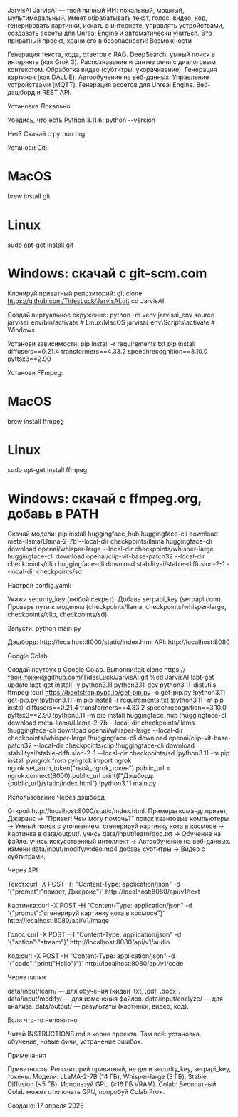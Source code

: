 JarvisAI
JarvisAI — твой личный ИИ: локальный, мощный, мультимодальный. Умеет обрабатывать текст, голос, видео, код, генерировать картинки, искать в интернете, управлять устройствами, создавать ассеты для Unreal Engine и автоматически учиться. Это приватный проект, храни его в безопасности!
Возможности

Генерация текста, кода, ответов с RAG.
DeepSearch: умный поиск в интернете (как Grok 3).
Распознавание и синтез речи с диалоговым контекстом.
Обработка видео (субтитры, укорачивание).
Генерация картинок (как DALL·E).
Автообучение на веб-данных.
Управление устройствами (MQTT).
Генерация ассетов для Unreal Engine.
Веб-дэшборд и REST API.

Установка
Локально

Убедись, что есть Python 3.11.6:
python --version

Нет? Скачай с python.org.

Установи Git:
# MacOS
brew install git
# Linux
sudo apt-get install git
# Windows: скачай с git-scm.com


Клонируй приватный репозиторий:
git clone https://github.com/TidesLuck/JarvisAI.git
cd JarvisAI


Создай виртуальное окружение:
python -m venv jarvisai_env
source jarvisai_env/bin/activate  # Linux/MacOS
jarvisai_env\Scripts\activate     # Windows


Установи зависимости:
pip install -r requirements.txt
pip install diffusers==0.21.4 transformers==4.33.2 speechrecognition==3.10.0 pyttsx3==2.90


Установи FFmpeg:
# MacOS
brew install ffmpeg
# Linux
sudo apt-get install ffmpeg
# Windows: скачай с ffmpeg.org, добавь в PATH


Скачай модели:
pip install huggingface_hub
huggingface-cli download meta-llama/Llama-2-7b --local-dir checkpoints/llama
huggingface-cli download openai/whisper-large --local-dir checkpoints/whisper-large
huggingface-cli download openai/clip-vit-base-patch32 --local-dir checkpoints/clip
huggingface-cli download stabilityai/stable-diffusion-2-1 --local-dir checkpoints/sd


Настрой config.yaml:

Укажи security_key (любой секрет).
Добавь serpapi_key (serpapi.com).
Проверь пути к моделям (checkpoints/llama, checkpoints/whisper-large, checkpoints/clip, checkpoints/sd).


Запусти:
python main.py


Дэшборд: http://localhost:8000/static/index.html
API: http://localhost:8080



Google Colab

Создай ноутбук в Google Colab.
Выполни:!git clone https://твой_токен@github.com/TidesLuck/JarvisAI.git
%cd JarvisAI
!apt-get update
!apt-get install -y python3.11 python3.11-dev python3.11-distutils ffmpeg
!curl https://bootstrap.pypa.io/get-pip.py -o get-pip.py
!python3.11 get-pip.py
!python3.11 -m pip install -r requirements.txt
!python3.11 -m pip install diffusers==0.21.4 transformers==4.33.2 speechrecognition==3.10.0 pyttsx3==2.90
!python3.11 -m pip install huggingface_hub
!huggingface-cli download meta-llama/Llama-2-7b --local-dir checkpoints/llama
!huggingface-cli download openai/whisper-large --local-dir checkpoints/whisper-large
!huggingface-cli download openai/clip-vit-base-patch32 --local-dir checkpoints/clip
!huggingface-cli download stabilityai/stable-diffusion-2-1 --local-dir checkpoints/sd
!python3.11 -m pip install pyngrok
from pyngrok import ngrok
ngrok.set_auth_token("твой_ngrok_токен")
public_url = ngrok.connect(8000).public_url
print(f"Дэшборд: {public_url}/static/index.html")
!python3.11 main.py



Использование
Через дэшборд

Открой http://localhost:8000/static/index.html.
Примеры команд:
привет, Джарвис → "Привет! Чем могу помочь?"
поиск квантовые компьютеры → Умный поиск с уточнением.
сгенерируй картинку кота в космосе → Картинка в data/output/.
учись data/input/learn/doc.txt → Обучение на файле.
учись искусственный интеллект → Автообучение на веб-данных.
измени data/input/modify/video.mp4 добавь субтитры → Видео с субтитрами.



Через API

Текст:curl -X POST -H "Content-Type: application/json" -d '{"prompt":"привет, Джарвис"}' http://localhost:8080/api/v1/text


Картинка:curl -X POST -H "Content-Type: application/json" -d '{"prompt":"сгенерируй картинку кота в космосе"}' http://localhost:8080/api/v1/image


Голос:curl -X POST -H "Content-Type: application/json" -d '{"action":"stream"}' http://localhost:8080/api/v1/audio


Код:curl -X POST -H "Content-Type: application/json" -d '{"code":"print(\"Hello\")"}' http://localhost:8080/api/v1/code



Через папки

data/input/learn/ — для обучения (кидай .txt, .pdf, .docx).
data/input/modify/ — для изменения файлов.
data/input/analyze/ — для анализа.
data/output/ — результаты (картинки, видео, код).

Если что-то непонятно

Читай INSTRUCTIONS.md в корне проекта. Там всё: установка, обучение, новые фичи, устранение ошибок.

Примечания

Приватность: Репозиторий приватный, не дели security_key, serpapi_key, токены.
Модели: LLaMA-2-7B (14 ГБ), Whisper-large (3 ГБ), Stable Diffusion (~5 ГБ). Используй GPU (≥16 ГБ VRAM).
Colab: Бесплатный Colab может отключать GPU, попробуй Colab Pro+.

Создано: 17 апреля 2025
